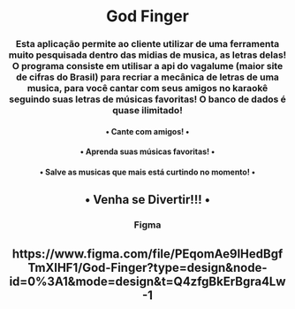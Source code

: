 <div>
<h1 align="center"> God Finger </h1>

<h3 align="center"> Esta aplicação permite ao cliente utilizar de uma ferramenta muito pesquisada dentro das midias de musica, as letras delas! O programa consiste em utilisar a api do vagalume (maior site de cifras do Brasil) para recriar a mecânica de letras de uma musica, para você cantar com seus amigos no karaokê seguindo suas letras de músicas favoritas! O banco de dados é quase ilimitado! </h3>

<div>
    <div>
    <h4 align="center"> • Cante com amigos! • </h4>
        <h4 align="center"> • Aprenda suas músicas favoritas! • </h4>
        <h4 align="center"> • Salve as musicas que mais está curtindo no momento! • </h4>
        <h2 align="center"> • Venha se Divertir!!! • </h2>
    </div>
</div>

<h3 align="center"> Figma </h3>
<h2 align="center"> https://www.figma.com/file/PEqomAe9lHedBgfTmXIHF1/God-Finger?type=design&node-id=0%3A1&mode=design&t=Q4zfgBkErBgra4Lw-1 </h4>

</div>
